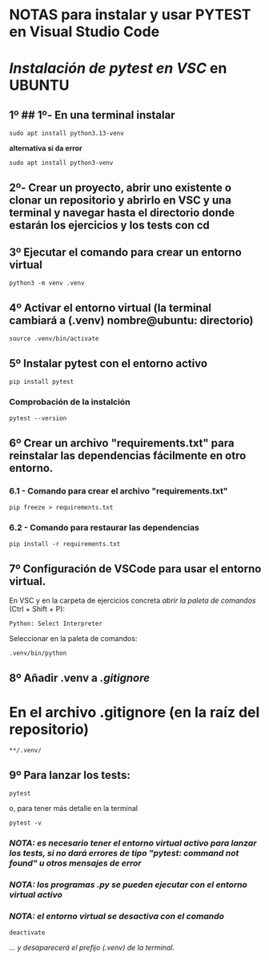 # NOTAS para instalar y usar PYTEST en __Visual Studio Code__
# *Instalación de pytest en VSC* en **UBUNTU**

## 1º ## 1º- En una terminal instalar

```
sudo apt install python3.13-venv

```
__alternativa si da error__

```
sudo apt install python3-venv
```

## 2º- Crear un proyecto, abrir uno existente o clonar un repositorio y abrirlo en VSC y una terminal y navegar hasta el directorio donde estarán los ejercicios y los tests con __cd__

## 3º Ejecutar el comando para **crear un entorno virtual**
```
python3 -m venv .venv
```
## 4º **Activar el entorno virtual** (la terminal cambiará a (.venv) __nombre@ubuntu: directorio__)
```
source .venv/bin/activate
```
## 5º **Instalar pytest con el entorno activo**
```
pip install pytest
```
### Comprobación de la instalción
```
pytest --version
```
## 6º Crear un archivo "__requirements.txt__" para reinstalar las dependencias fácilmente en otro entorno.

### 6.1 - Comando para crear el archivo "__requirements.txt__"
```
pip freeze > requirements.txt
```
### 6.2 - Comando para restaurar las dependencias
```
pip install -r requirements.txt
```
## 7º **Configuración de VSCode** para usar el entorno virtual.

En VSC y en la carpeta de ejercicios concreta *abrir la paleta de comandos* (Ctrl + Shift + P): 
```
Python: Select Interpreter
```
Seleccionar en la paleta de comandos:
```
.venv/bin/python
```

## 8º Añadir .venv a *.gitignore*
# En el archivo .gitignore (en la raíz del repositorio)
```
**/.venv/
```

## 9º Para **lanzar los tests**:
```
pytest
```
o, para tener más detalle en la terminal
```
pytest -v
```

### *NOTA:* _es necesario tener el entorno virtual activo para lanzar los tests, si no dará errores de tipo "pytest: command not found" u otros mensajes de error_
### *NOTA:* _los programas .py se pueden ejecutar con el entorno virtual activo_
### *NOTA:* _el entorno virtual se desactiva con el comando_
```
deactivate
```
_... y desaparecerá el prefijo (.venv) de la terminal._
